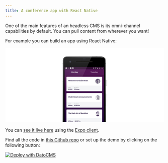 ```yaml
---
title: A conference app with React Native
---
```


One of the main features of an headless CMS is its omni-channel capabilities by default. You can pull content from wherever you want!

For example you can build an app using React Native:

![Conference app screenshot](../../images/react/react-native.png)

You can [see it live here](https://expo.io/@mat_jack1/datocms-wmf) using the [Expo client](https://expo.io/tools#client).

Find all the code in [this Github repo](https://github.com/datocms/react-native-demo) or set up the demo by clicking on the following button:

<a class= "DocPage__img-link" href="https://dashboard.datocms.com/projects/new-from-template/mobile-app/react-native-app">
  <img src="https://dashboard.datocms.com/deploy/button.svg" title="Deploy with DatoCMS" />
</a>
